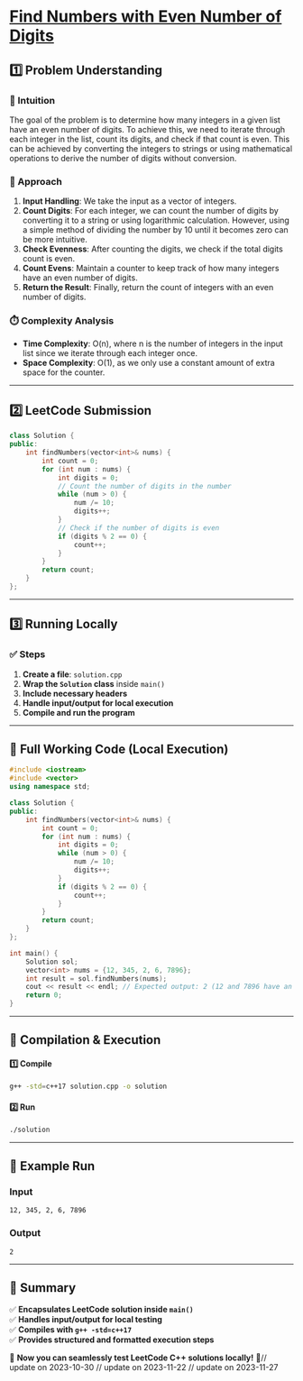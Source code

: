 # **[Find Numbers with Even Number of Digits](https://leetcode.com/problems/find-numbers-with-even-number-of-digits/description/)**  

## **1️⃣ Problem Understanding**  
### **📌 Intuition**  
The goal of the problem is to determine how many integers in a given list have an even number of digits. To achieve this, we need to iterate through each integer in the list, count its digits, and check if that count is even. This can be achieved by converting the integers to strings or using mathematical operations to derive the number of digits without conversion. 

### **🚀 Approach**  
1. **Input Handling**: We take the input as a vector of integers.
2. **Count Digits**: For each integer, we can count the number of digits by converting it to a string or using logarithmic calculation. However, using a simple method of dividing the number by 10 until it becomes zero can be more intuitive.
3. **Check Evenness**: After counting the digits, we check if the total digits count is even.
4. **Count Evens**: Maintain a counter to keep track of how many integers have an even number of digits.
5. **Return the Result**: Finally, return the count of integers with an even number of digits.

### **⏱️ Complexity Analysis**  
- **Time Complexity**: O(n), where n is the number of integers in the input list since we iterate through each integer once.
- **Space Complexity**: O(1), as we only use a constant amount of extra space for the counter.

---  

## **2️⃣ LeetCode Submission**  
```cpp
class Solution {
public:
    int findNumbers(vector<int>& nums) {
        int count = 0;
        for (int num : nums) {
            int digits = 0;
            // Count the number of digits in the number
            while (num > 0) {
                num /= 10;
                digits++;
            }
            // Check if the number of digits is even
            if (digits % 2 == 0) {
                count++;
            }
        }
        return count;
    }
};
```  

---  

## **3️⃣ Running Locally**  
### **✅ Steps**  
1. **Create a file**: `solution.cpp`  
2. **Wrap the `Solution` class** inside `main()`  
3. **Include necessary headers**  
4. **Handle input/output for local execution**  
5. **Compile and run the program**  

---  

## **📝 Full Working Code (Local Execution)**  
```cpp
#include <iostream>
#include <vector>
using namespace std;

class Solution {
public:
    int findNumbers(vector<int>& nums) {
        int count = 0;
        for (int num : nums) {
            int digits = 0;
            while (num > 0) {
                num /= 10;
                digits++;
            }
            if (digits % 2 == 0) {
                count++;
            }
        }
        return count;
    }
};

int main() {
    Solution sol;
    vector<int> nums = {12, 345, 2, 6, 7896};
    int result = sol.findNumbers(nums);
    cout << result << endl; // Expected output: 2 (12 and 7896 have an even number of digits)
    return 0;
}
```  

---  

## **🔧 Compilation & Execution**  
#### **1️⃣ Compile**  
```bash
g++ -std=c++17 solution.cpp -o solution
```  

#### **2️⃣ Run**  
```bash
./solution
```  

---  

## **🎯 Example Run**  
### **Input**  
```
12, 345, 2, 6, 7896
```  
### **Output**  
```
2
```  

---  

## **📌 Summary**  
✅ **Encapsulates LeetCode solution inside `main()`**  
✅ **Handles input/output for local testing**  
✅ **Compiles with `g++ -std=c++17`**  
✅ **Provides structured and formatted execution steps**  

🚀 **Now you can seamlessly test LeetCode C++ solutions locally!** 🚀// update on 2023-10-30
// update on 2023-11-22
// update on 2023-11-27
